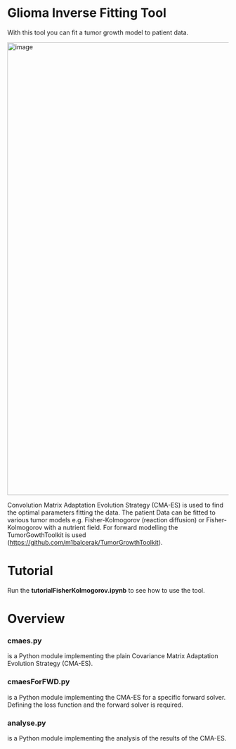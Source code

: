 # Glioma Inverse Fitting Tool

With this tool you can fit a tumor growth model to patient data. 

<img width="1029" alt="image" src="https://github.com/jonasw247/cmaesForPythonFWD/assets/13008145/af0a2b44-2dd3-451e-911e-963766c63eba">

Convolution Matrix Adaptation Evolution Strategy (CMA-ES) is used to find the optimal parameters fitting the data. The patient Data can be fitted to various tumor models e.g. Fisher-Kolmogorov (reaction diffusion) or Fisher-Kolmogorov with a nutrient field. For forward modelling the TumorGowthToolkit is used (https://github.com/m1balcerak/TumorGrowthToolkit).

# Tutorial 
Run the **tutorialFisherKolmogorov.ipynb** to see how to use the tool.

# Overview

### cmaes.py
is a Python module implementing the plain Covariance Matrix Adaptation Evolution Strategy (CMA-ES).

### cmaesForFWD.py
is a Python module implementing the CMA-ES for a specific forward solver. Defining the loss function and the forward solver is required.

### analyse.py 
is a Python module implementing the analysis of the results of the CMA-ES.
